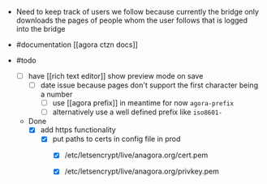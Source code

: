 - Need to keep track of users we follow because currently the bridge only downloads the pages of people whom the user follows that is logged into the bridge
- #documentation  [[agora ctzn docs]]

- #todo
	-  [ ] have [[rich text editor]] show preview mode on save
		- [ ] date issue because pages don't support the first character being a number
			- [ ] use [[agora prefix]] in meantime for now `agora-prefix`
			- [ ] alternatively use a well defined prefix like `iso8601-`
	- Done
		- [x] add https functionality
			- [x] put paths to certs in config file in prod
				- [x] /etc/letsencrypt/live/anagora.org/cert.pem
				- [x] /etc/letsencrypt/live/anagora.org/privkey.pem



